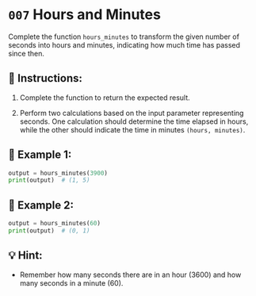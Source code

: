 # `007` Hours and Minutes

Complete the function `hours_minutes` to transform the given number of seconds into hours and minutes, indicating how much time has passed since then.

## 📝 Instructions:

1. Complete the function to return the expected result.

2. Perform two calculations based on the input parameter representing seconds. One calculation should determine the time elapsed in hours, while the other should indicate the time in minutes `(hours, minutes)`.

## 📎 Example 1:

```py
output = hours_minutes(3900)
print(output)  # (1, 5)
```

## 📎 Example 2:

```py
output = hours_minutes(60)
print(output)  # (0, 1)
```

## 💡 Hint:

+ Remember how many seconds there are in an hour (3600) and how many seconds in a minute (60).
